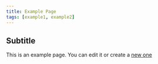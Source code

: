 ```yaml
---
title: Example Page
tags: [example1, example2]
---
```


## Subtitle

This is an example page. You can edit it or create a [new one](new_page.md)
